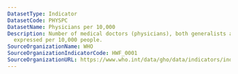 ```yaml
---
DatasetType: Indicator
DatasetCode: PHYSPC
DatasetName: Physicians per 10,000
Description: Number of medical doctors (physicians), both generalists and specialists,
  expressed per 10,000 people.
SourceOrganizationName: WHO
SourceOrganizationIndicatorCode: HWF_0001
SourceOrganizationURL: https://www.who.int/data/gho/data/indicators/indicator-details/GHO/medical-doctors-(per-10-000-population)
---
```


